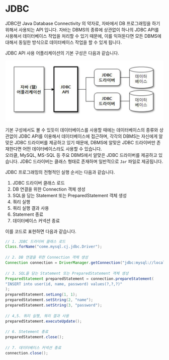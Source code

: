 # JDBC

JDBC란 Java Database Connectivity 의 약자로, 자바에서 DB 프로그래밍을 하기 위해서 사용되는 API 입니다. 자바는 DBMS의 종류에 상관없이 하나의 JDBC API를 사용해서 데이터베이스 작업을 처리할 수 있기 때문에, 이를 익혀둔다면 모든 DBMS에 대해서 동일한 방식으로 데이터베이스 작업을 할 수 있게 됩니다.  

JDBC API 사용 어플리케이션의 기본 구성은 다음과 같습니다.

![JDBC](./img/JDBC.png)

기본 구성에서도 볼 수 있듯이 데이터베이스를 사용할 때에는 데이터베이스의 종류와 상관없이 JDBC API를 이용해서 데이터베이스에 접근하며, 각각의 DBMS는 자신에게 알맞은 JDBC 드라이버를 제공하고 있기 때문에, DBMS에 알맞은 JDBC 드라이버만 존재한다면 어떤 데이터베이스라도 사용할 수 있습니다.   
오라클, MySQL, MS-SQL 등 주요 DBMS에서 알맞은 JDBC 드라이버를 제공하고 있습니다. JDBC 드라이버는 클래스 형태로 존재하며 일반적으로 `Jar` 파일로 제공됩니다.

JDBC 프로그래밍의 전형적인 실행 순서는 다음과 같습니다.

1. JDBC 드라이버 클래스 로드
2. DB 연결을 위한 Connection 객체 생성
3. SQL을 담는 Statement 또는 PreparedStatement 객체 생성
4. 쿼리 실행
5. 쿼리 실행 결과 사용
6. Statement 종료
7. 데이터베이스 커넥션 종료

이를 코드로 표현하면 다음과 같습니다.

```java
// 1. JDBC 드라이버 클래스 로드
Class.forName("come.mysql.cj.jdbc.Driver");

// 2. DB 연결을 위한 Connection 객체 생성
Connection connection = DriverManager.getConnection("jdbc:mysql://localhost/...");

// 3. SQL을 담는 Statement 또는 PreparedStatement 객체 생성
PreparedStatement preparedStatement = connection.prepareStatement(
"INSERT into user(id, name, password) values(?,?,?)"
);
preparedStatement.setLong(1, 1);
preparedStatement.setString(2, "name");
preparedStatement.setString(3, "password");

// 4,5. 쿼리 실행, 쿼리 결과 사용
preparedStatement.executeUpdate();

// 6. Stetement 종료
preparedStatement.close();

// 7. 데이터베이스 커넥션 종료
connection.close();
```